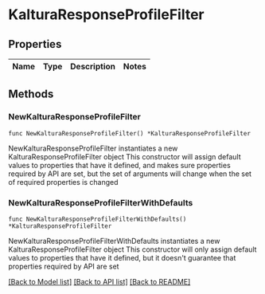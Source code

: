 # KalturaResponseProfileFilter

## Properties

Name | Type | Description | Notes
------------ | ------------- | ------------- | -------------

## Methods

### NewKalturaResponseProfileFilter

`func NewKalturaResponseProfileFilter() *KalturaResponseProfileFilter`

NewKalturaResponseProfileFilter instantiates a new KalturaResponseProfileFilter object
This constructor will assign default values to properties that have it defined,
and makes sure properties required by API are set, but the set of arguments
will change when the set of required properties is changed

### NewKalturaResponseProfileFilterWithDefaults

`func NewKalturaResponseProfileFilterWithDefaults() *KalturaResponseProfileFilter`

NewKalturaResponseProfileFilterWithDefaults instantiates a new KalturaResponseProfileFilter object
This constructor will only assign default values to properties that have it defined,
but it doesn't guarantee that properties required by API are set


[[Back to Model list]](../README.md#documentation-for-models) [[Back to API list]](../README.md#documentation-for-api-endpoints) [[Back to README]](../README.md)


